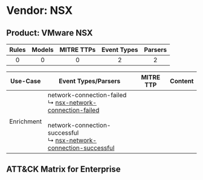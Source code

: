 Vendor: NSX
===========
Product: VMware NSX
-------------------
| Rules | Models | MITRE TTPs | Event Types | Parsers |
|:-----:|:------:|:----------:|:-----------:|:-------:|
|   0   |   0    |     0      |      2      |    2    |

|  Use-Case  | Event Types/Parsers                                                                                                                                                                                                                                                      | MITRE TTP | Content                                           |
|:----------:| ------------------------------------------------------------------------------------------------------------------------------------------------------------------------------------------------------------------------------------------------------------------------ | --------- | ------------------------------------------------- |
| Enrichment |  network-connection-failed<br> ↳ [nsx-network-connection-failed](Parsers/parserContent_nsx-network-connection-failed.md)<br><br> network-connection-successful<br> ↳ [nsx-network-connection-successful](Parsers/parserContent_nsx-network-connection-successful.md)<br> |           | [](Rules_Models/r_m_nsx_vmware_nsx_Enrichment.md) |

ATT&CK Matrix for Enterprise
----------------------------
